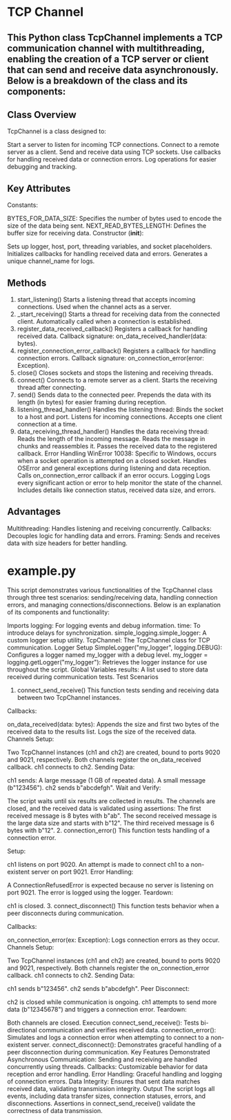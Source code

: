 # TCP Channel

## This Python class TcpChannel implements a TCP communication channel with multithreading, enabling the creation of a TCP server or client that can send and receive data asynchronously. Below is a breakdown of the class and its components:

## Class Overview
TcpChannel is a class designed to:

Start a server to listen for incoming TCP connections.
Connect to a remote server as a client.
Send and receive data using TCP sockets.
Use callbacks for handling received data or connection errors.
Log operations for easier debugging and tracking.

## Key Attributes
Constants:

BYTES_FOR_DATA_SIZE: Specifies the number of bytes used to encode the size of the data being sent.
NEXT_READ_BYTES_LENGTH: Defines the buffer size for receiving data.
Constructor (__init__):

Sets up logger, host, port, threading variables, and socket placeholders.
Initializes callbacks for handling received data and errors.
Generates a unique channel_name for logs.

## Methods

1. start_listening()
Starts a listening thread that accepts incoming connections.
Used when the channel acts as a server.
2. _start_receiving()
Starts a thread for receiving data from the connected client.
Automatically called when a connection is established.
3. register_data_received_callback()
Registers a callback for handling received data.
Callback signature: on_data_received_handler(data: bytes).
4. register_connection_error_callback()
Registers a callback for handling connection errors.
Callback signature: on_connection_error(error: Exception).
5. close()
Closes sockets and stops the listening and receiving threads.
6. connect()
Connects to a remote server as a client.
Starts the receiving thread after connecting.
7. send()
Sends data to the connected peer.
Prepends the data with its length (in bytes) for easier framing during reception.
8. listening_thread_handler()
Handles the listening thread:
Binds the socket to a host and port.
Listens for incoming connections.
Accepts one client connection at a time.
9. data_receiving_thread_handler()
Handles the data receiving thread:
Reads the length of the incoming message.
Reads the message in chunks and reassembles it.
Passes the received data to the registered callback.
Error Handling
WinError 10038: Specific to Windows, occurs when a socket operation is attempted on a closed socket.
Handles OSError and general exceptions during listening and data reception.
Calls on_connection_error callback if an error occurs.
Logging
Logs every significant action or error to help monitor the state of the channel.
Includes details like connection status, received data size, and errors.

## Advantages
Multithreading: Handles listening and receiving concurrently.
Callbacks: Decouples logic for handling data and errors.
Framing: Sends and receives data with size headers for better handling.


# example.py
This script demonstrates various functionalities of the TcpChannel class through three test scenarios: sending/receiving data, handling connection errors, and managing connections/disconnections. Below is an explanation of its components and functionality:

Imports
logging: For logging events and debug information.
time: To introduce delays for synchronization.
simple_logging.simple_logger: A custom logger setup utility.
TcpChannel: The TcpChannel class for TCP communication.
Logger Setup
SimpleLogger("my_logger", logging.DEBUG):
Configures a logger named my_logger with a debug level.
my_logger = logging.getLogger("my_logger"):
Retrieves the logger instance for use throughout the script.
Global Variables
results: A list used to store data received during communication tests.
Test Scenarios
1. connect_send_receive()
This function tests sending and receiving data between two TcpChannel instances.

Callbacks:

on_data_received(data: bytes):
Appends the size and first two bytes of the received data to the results list.
Logs the size of the received data.
Channels Setup:

Two TcpChannel instances (ch1 and ch2) are created, bound to ports 9020 and 9021, respectively.
Both channels register the on_data_received callback.
ch1 connects to ch2.
Sending Data:

ch1 sends:
A large message (1 GB of repeated data).
A small message (b"123456").
ch2 sends b"abcdefgh".
Wait and Verify:

The script waits until six results are collected in results.
The channels are closed, and the received data is validated using assertions:
The first received message is 8 bytes with b"ab".
The second received message is the large data size and starts with b"12".
The third received message is 6 bytes with b"12".
2. connection_error()
This function tests handling of a connection error.

Setup:

ch1 listens on port 9020.
An attempt is made to connect ch1 to a non-existent server on port 9021.
Error Handling:

A ConnectionRefusedError is expected because no server is listening on port 9021.
The error is logged using the logger.
Teardown:

ch1 is closed.
3. connect_disconnect()
This function tests behavior when a peer disconnects during communication.

Callbacks:

on_connection_error(ex: Exception):
Logs connection errors as they occur.
Channels Setup:

Two TcpChannel instances (ch1 and ch2) are created, bound to ports 9020 and 9021, respectively.
Both channels register the on_connection_error callback.
ch1 connects to ch2.
Sending Data:

ch1 sends b"123456".
ch2 sends b"abcdefgh".
Peer Disconnect:

ch2 is closed while communication is ongoing.
ch1 attempts to send more data (b"12345678") and triggers a connection error.
Teardown:

Both channels are closed.
Execution
connect_send_receive():
Tests bi-directional communication and verifies received data.
connection_error():
Simulates and logs a connection error when attempting to connect to a non-existent server.
connect_disconnect():
Demonstrates graceful handling of a peer disconnection during communication.
Key Features Demonstrated
Asynchronous Communication:
Sending and receiving are handled concurrently using threads.
Callbacks:
Customizable behavior for data reception and error handling.
Error Handling:
Graceful handling and logging of connection errors.
Data Integrity:
Ensures that sent data matches received data, validating transmission integrity.
Output
The script logs all events, including data transfer sizes, connection statuses, errors, and disconnections. Assertions in connect_send_receive() validate the correctness of data transmission.